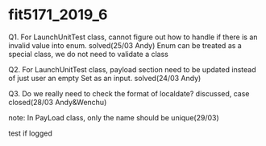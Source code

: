 # fit5171_2019_6
Q1. For LaunchUnitTest class, cannot figure out how to handle if there is an invalid value into enum.
solved(25/03 Andy)
Enum can be treated as a special class, we do not need to validate a class

Q2. For LaunchUnitTest class, payload section need to be updated instead of just user an empty Set<String> as an input.
solved(24/03 Andy)

Q3. Do we really need to check the format of localdate?
discussed, case closed(28/03 Andy&Wenchu)

note: In PayLoad class, only the name should be unique(29/03)

test if logged
